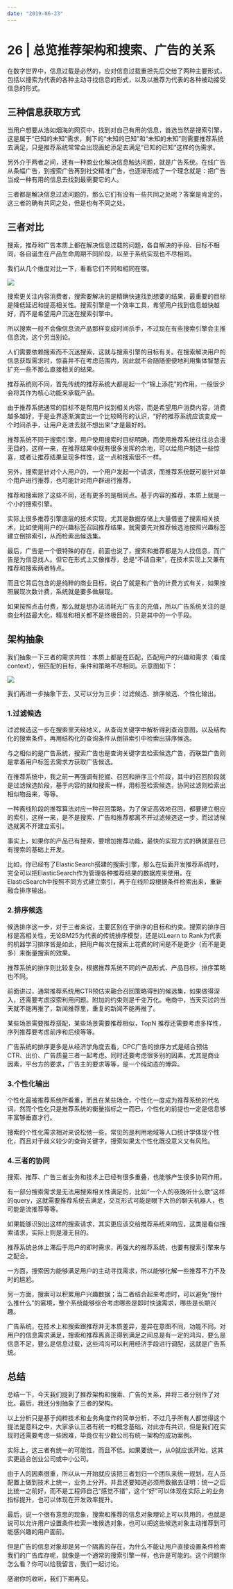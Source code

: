 ```yaml
---
date: "2019-06-23"
---  
```

      
# 26 | 总览推荐架构和搜索、广告的关系
在数字世界中，信息过载是必然的，应对信息过载重担先后交给了两种主要形式，包括以搜索为代表的各种主动寻找信息的形式，以及以推荐为代表的各种被动接受信息的形式。

## 三种信息获取方式

当用户想要从浩如烟海的网页中，找到对自己有用的信息，首选当然是搜索引擎，这是属于“已知的未知”需求，剩下的“未知的已知”和“未知的未知”则需要推荐系统去满足，只是推荐系统常常会出现画蛇添足去满足“已知的已知”这样的伪需求。

另外介于两者之间，还有一种商业化解决信息触达问题，就是广告系统。在线广告从条幅广告，到搜索广告再到社交精准广告，也逐渐形成了一个理念就是：把广告当成一种有用的信息去找到最需要它的人。

三者都是解决信息过滤问题的，那么它们有没有一些共同之处呢？答案是肯定的，这三者的确有共同之处，但是也有不同之处。

## 三者对比

搜索，推荐和广告本质上都在解决信息过载的问题，各自解决的手段、目标不相同，各自诞生在产品生命周期不同阶段，以至于系统实现也不尽相同。

我们从几个维度对比一下，看看它们不同和相同在哪。

![](./httpsstatic001geekbangorgresourceimage1f801f4f3b2c917149d8e1ff62e246872480.png)

搜索更关注内容消费者，搜索要解决的是精确快速找到想要的结果，最重要的目标是降低延迟和提高相关性。搜索引擎是一个效率工具，希望用户找到信息越快越好，而不是希望用户沉迷在搜索引擎中。

所以搜索一般不会像信息流产品那样变成时间杀手，不过现在有些搜索引擎会主推信息流，这个另当别论。

人们需要依赖搜索而不沉迷搜索，这就与搜索引擎的目标有关。在搜索解决用户的信息获取需求时，惊喜并不在考虑范围内，因此就不会随随便便地利用集体智慧去扩充一些不那么直接相关的结果。

推荐系统则不同，首先传统的推荐系统大都是起一个“锦上添花”的作用，一般很少会将其作为核心功能来承载产品。

由于推荐系统通常的目标不是帮用户找到相关内容，而是希望用户消费内容，消费越多越好，于是业界逐渐演变出一个比较畸形的认识，“好的推荐系统应该变成一个时间杀手，让用户走进去就不想出来”才是最好的。

推荐系统不同于搜索引擎，用户使用搜索时目标明确，而使用推荐系统往往总会漫无目的，这样一来，在推荐结果中就有很多发挥的余地，可以给用户制造一些惊喜，或者让推荐结果呈现多样性，这一点和搜索很不一样。

另外，搜索是针对个人用户的，一个用户发起一个请求，而推荐系统既可能针对单个用户进行推荐，也可能针对用户群进行推荐。

推荐和搜索除了这些不同，还有更多的是相同点。基于内容的推荐，本质上就是一个小的搜索引擎。

实际上很多推荐引擎底层的技术实现，尤其是数据存储上大量借鉴了搜索相关技术，比如使用用户的兴趣标签召回推荐结果，就需要先对推荐候选池按照兴趣标签建立倒排索引，从而检索出候选集。

最后，广告是一个很特殊的存在，前面也说了，搜索和推荐都是为人找信息，而广告是为信息找人。但它在形式上又像推荐，总是“不请自来”，在技术实现上又兼有推荐和搜索两者特点。

而且它背后包含的是纯粹的商业目标，说白了就是和广告的计费方式有关，如果按照展现次数计费，系统就是要多做展现。

如果按照点击付费，那么就是想办法消耗光广告主的充值，所以广告系统关注的是商业利益最大化，精准和相关都不是终极目的，只是其中的一个手段。

## 架构抽象

我们抽象一下三者的需求共性：本质上都是在匹配，匹配用户的兴趣和需求（看成context），但匹配的目标，条件和策略不尽相同。示意图如下：

![](./httpsstatic001geekbangorgresourceimage174e17657b2b5f2313260e0f1371db1c664e.png)

我们再进一步抽象下去，又可以分为三步：过滤候选、排序候选、个性化输出。

### 1.过滤候选

过滤候选这一步在搜索里天经地义，从查询关键字中解析得到查询意图，以及结构化的搜索条件，再用结构化的查询条件从倒排索引中检索出排序候选。

与之相似的是广告系统，搜索广告也是查询关键字去检索候选广告，而联盟广告则是拿着用户标签去需求方获取广告候选。

在推荐系统中，我之前一再强调有挖掘、召回和排序三个阶段，其中的召回阶段就是过滤候选阶段，基于内容的就和搜索一样，用标签检索候选，协同过滤则检索出相似物品来，等等。

一种离线阶段的推荐算法对应一种召回策略，为了保证高效地召回，都要建立相应的索引，这样一来，是不是搜索、广告和推荐都离不开过滤候选这一步，而过滤候选就离不开建立索引。

事实上，如果你的产品已有搜索，要增加推荐功能，最快的实现方式的确就是在已有搜索的基础上开发。

比如，你已经有了ElasticSearch搭建的搜索引擎，那么在后面开发推荐系统时，完全可以把ElasticSearch作为管理各种推荐结果的数据库来使用。在ElasticSearch中按照不同方式建立索引，再于在线阶段根据条件检索出来，重新融合排序输出。

### 2.排序候选

候选排序这一步，对于三者来说，主要区别在于排序的目标和约束。搜索的排序目标是高相关性，无论BM25为代表的传统排序模型，还是以Learn to Rank为代表的机器学习排序皆是如此，把用户每次在搜索上花费的时间是不是更少（而不是更多）来衡量搜索的效果。

推荐系统的排序则比较复杂，根据推荐系统不同的产品形式、产品目标，排序策略也不同。

前面讲过，通常推荐系统用CTR预估来融合召回策略得到的候选集，如果做得深入，还需要考虑探索利用问题。附加的约束则是千变万化。电商中，当天买过的当天就不能再推了，新闻推荐里，重复的新闻不能再推了。

某些场景需要推荐搭配，某些场景需要推荐相似，TopN 推荐还需要考虑多样性，序列推荐要考虑前序和后续等等。

广告系统的排序更多是从经济学角度去看，CPC广告的排序方式是结合预估CTR、出价、广告质量三者一起考虑。同时还要考虑很多别的因素，尤其是商业因素，平台方的要求，广告主的要求等等，是一个纯动态的博弈。

<!-- [[[read_end]]] -->

### 3.个性化输出

个性化最被推荐系统所看重，而且在某些场合，个性化一度成为推荐系统的代名词，然而个性化只是推荐系统的衡量指标之一而已，个性化的前提也一定是信息够丰富够垂直才行。

搜索的个性化需求相对来说松弛一些，常见的是利用地域等人口统计学体现个性化，而且对于歧义较少的查询关键字，搜索如果太个性化既没意义又有风险。

### 4.三者的协同

搜索、推荐、广告三者业务和技术上已经有很多重叠，也能够产生很多协同作用。

有一部分搜索需求是无法用搜索相关性满足的，比如“一个人的夜晚听什么歌”这样的query，这就需要推荐系统去满足，交互形式可能是眼下大热的聊天机器人，也可能是流推荐等等。

如果能够识别出这样的搜索请求，其实更应该交给推荐系统来响应，这类是看似搜索请求，实际上则是漫无目的。

推荐系统总体上滞后于用户的即时需求，再强大的推荐系统，也要有搜索引擎来与之配合。

一方面，搜索因为能够满足用户的主动寻找需求，所以能够化解一些推荐不力不及时的尴尬。

另一方面，搜索可以积累用户兴趣数据；当二者结合起来考虑时，可以避免“搜什么推什么”的窘境，整个系统能够综合考虑哪些是即时快速需求，哪些是长期兴趣。

广告系统，在技术上和搜索跟推荐并无本质差异，差异在意图不同，功能不同。对用户的信息需求满足，搜索和推荐离真正得到满足之间总是有一定的鸿沟，要么是信息不足，要么是信息过载，这些鸿沟可以利用经济手段进行调配，这就是广告系统。

## 总结

总结一下，今天我们提到了推荐架构和搜索、广告的关系，并将三者分别作了对比。最后，我还分别抽象了三者的架构。

以上分析只是基于纯粹技术和业务角度作的简单分析，不过几乎所有人都觉得这个提法是意料之中，大家承认三者有统一的概念基础，对此亦有共识，但是我们在实现时还需要考虑一些困难，毕竟仅有少数公司有统一架构的成功案例。

实际上，这三者有统一的可能性，而且不低。如果要统一，从0就应该开始，这其实更适合创业公司或中小公司。

由于人的因素很重，所以从一开始就应该把三者划归一个团队来统一规划，在人员配置上做到技术上统一，业务上分开。并且还要知道必须用数据去证明：统一之后比统一之前好，而不是工程师自己“感觉不错”，这个“好”可以体现在实际上的业务指标提升，也可以体现在开发效率提升。

最后，说一个很有意思的现象，搜索和推荐的信息对象理论上可以共用的，也就是说可以允许用户设置条件检索一堆候选对象，也可以把这些候选对象主动推荐到可能感兴趣的用户面前。

但是广告的信息对象却是另一个隔离的存在，为什么不能让用户直接设置条件检索我们的广告库存呢，就像是一个通常的搜索引擎一样，也许是可能的。这个问题你怎么看？你可以给我留言，我们一起讨论。

感谢你的收听，我们下期再见。